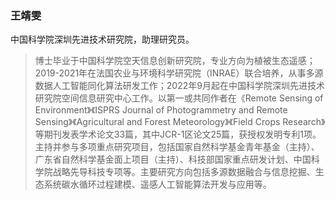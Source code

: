 
### 王靖雯
中国科学院深圳先进技术研究院，助理研究员。

>博士毕业于中国科学院空天信息创新研究院，专业方向为植被生态遥感；2019-2021年在法国农业与环境科学研究院（INRAE）联合培养，从事多源数据人工智能同化算法研发工作；2022年9月起在中国科学院深圳先进技术研究院空间信息研究中心工作。以第一或共同作者在《Remote Sensing of Environment》《ISPRS Journal of Photogrammetry and Remote Sensing》《Agricultural and Forest Meteorology》《Field Crops Research》等期刊发表学术论文33篇，其中JCR-1区论文25篇，获授权发明专利1项。主持并参与多项重点研究项目，包括国家自然科学基金青年基金（主持）、广东省自然科学基金面上项目（主持）、科技部国家重点研发计划、中国科学院战略先导科技专项等。主要研究方向包括多源数据融合与信息挖掘、生态系统碳水循环过程建模、遥感人工智能算法开发与应用等。